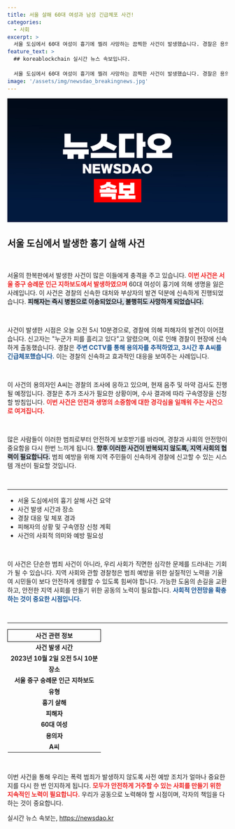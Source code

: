 ```yaml
---
title: 서울 살해 60대 여성과 남성 긴급체포 사건!
categories:
  - 사회
excerpt: >
  서울 도심에서 60대 여성이 흉기에 찔려 사망하는 끔찍한 사건이 발생했습니다. 경찰은 용의자를 긴급 체포하고, 정확한 사건 경위를 조사 중입니다. 자세한 내용은 클릭하여 확인하세요!
feature_text: >
  ## koreablockchain 실시간 뉴스 속보입니다.

  서울 도심에서 60대 여성이 흉기에 찔려 사망하는 끔찍한 사건이 발생했습니다. 경찰은 용의자를 긴급 체포하고, 정확한 사건 경위를 조사 중입니다. 자세한 내용은 클릭하여 확인하세요!
image: '/assets/img/newsdao_breakingnews.jpg'
---
```


<p><img src="/assets/img/newsdao_breakingnews.jpg" alt="koreablockchain 속보" /></p>

<h2 data-ke-size="size26">서울 도심에서 발생한 흉기 살해 사건</h2>

<p data-ke-size="size16">&nbsp;</p>

<p>서울의 한복판에서 발생한 사건이 많은 이들에게 충격을 주고 있습니다. <b><span style="color: #ee2323;">이번 사건은 서울 중구 숭례문 인근 지하보도에서 발생하였으며</span></b> 60대 여성이 흉기에 의해 생명을 잃은 사례입니다. 이 사건은 경찰의 신속한 대처와 부상자의 발견 덕분에 신속하게 진행되었습니다. <b><span style="background-color: #21538527;">피해자는 즉시 병원으로 이송되었으나, 불행히도 사망하게 되었습니다.</span></b></p>

<p data-ke-size="size16">&nbsp;</p>

<p>사건이 발생한 시점은 오늘 오전 5시 10분경으로, 경찰에 의해 피해자의 발견이 이어졌습니다. 신고자는 "누군가 피를 흘리고 있다"고 알렸으며, 이로 인해 경찰이 현장에 신속하게 출동했습니다. 경찰은 <b><span style="color: #1a5490;">주변 CCTV를 통해 용의자를 추적하였고, 3시간 후 A씨를 긴급체포했습니다.</span></b> 이는 경찰의 신속하고 효과적인 대응을 보여주는 사례입니다.</p>

<p data-ke-size="size16">&nbsp;</p>

<p>이 사건의 용의자인 A씨는 경찰의 조사에 응하고 있으며, 현재 음주 및 마약 검사도 진행될 예정입니다. 경찰은 추가 조사가 필요한 상황이며, 수사 결과에 따라 구속영장을 신청할 방침입니다. <b><span style="color: #ee2323;">이번 사건은 안전과 생명의 소중함에 대한 경각심을 일깨워 주는 사건으로 여겨집니다.</span></b> </p>

<p data-ke-size="size16">&nbsp;</p>

<p>많은 사람들이 이러한 범죄로부터 안전하게 보호받기를 바라며, 경찰과 사회의 안전망이 중요함을 다시 한번 느끼게 됩니다. <b><span style="background-color: #21538527;">향후 이러한 사건이 반복되지 않도록, 지역 사회의 협력이 필요합니다.</span></b> 범죄 예방을 위해 지역 주민들이 신속하게 경찰에 신고할 수 있는 시스템 개선이 필요할 것입니다. </p>

<p data-ke-size="size16">&nbsp;</p>

<hr>

<ul>
    <li>서울 도심에서의 흉기 살해 사건 요약</li>
    <li>사건 발생 시간과 장소</li>
    <li>경찰 대응 및 체포 경과</li>
    <li>피해자의 상황 및 구속영장 신청 계획</li>
    <li>사건의 사회적 의미와 예방 필요성</li>
</ul>

<p data-ke-size="size16">&nbsp;</p>

<p>이 사건은 단순한 범죄 사건이 아니라, 우리 사회가 직면한 심각한 문제를 드러내는 기회가 될 수 있습니다. 지역 사회와 관할 경찰청은 범죄 예방을 위한 실질적인 노력을 기울여 시민들이 보다 안전하게 생활할 수 있도록 힘써야 합니다. 가능한 도움의 손길을 교환하고, 안전한 지역 사회를 만들기 위한 공동의 노력이 필요합니다. <b><span style="color: #1a5490;">사회적 안전망을 확충하는 것이 중요한 시점입니다.</span></b></p>

<p data-ke-size="size16">&nbsp;</p>

<hr>

<table style="width:100%; border-collapse: collapse;">
  <tr>
    <th style="border: 1px solid black; text-align: center;">사건 관련 정보</th>
  </tr>
  <tr>
    <td style="text-align: center; height: 17px;"><b>사건 발생 시간</b></td>
  </tr>
  <tr>
    <td style="text-align: center; height: 17px;"><b>2023년 10월 2일 오전 5시 10분</b></td>
  </tr>
  <tr>
    <td style="text-align: center; height: 17px;"><b>장소</b></td>
  </tr>
  <tr>
    <td style="text-align: center; height: 17px;"><b>서울 중구 숭례문 인근 지하보도</b></td>
  </tr>
  <tr>
    <td style="text-align: center; height: 17px;"><b>유형</b></td>
  </tr>
  <tr>
    <td style="text-align: center; height: 17px;"><b>흉기 살해</b></td>
  </tr>
  <tr>
    <td style="text-align: center; height: 17px;"><b>피해자</b></td>
  </tr>
  <tr>
    <td style="text-align: center; height: 17px;"><b>60대 여성</b></td>
  </tr>
  <tr>
    <td style="text-align: center; height: 17px;"><b>용의자</b></td>
  </tr>
  <tr>
    <td style="text-align: center; height: 17px;"><b>A씨</b></td>
  </tr>
</table>

<p data-ke-size="size16">&nbsp;</p>

<p>이번 사건을 통해 우리는 폭력 범죄가 발생하지 않도록 사전 예방 조치가 얼마나 중요한지를 다시 한 번 인지하게 됩니다. <b><span style="color: #ee2323;">모두가 안전하게 거주할 수 있는 사회를 만들기 위한 지속적인 노력이 필요합니다.</span></b> 우리가 공동으로 노력해야 할 시점이며, 각자의 책임을 다하는 것이 중요합니다.</p>
실시간 뉴스 속보는, <a href="https://newsdao.kr" rel="dofollow">https://newsdao.kr</a>


